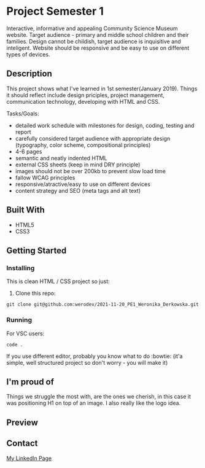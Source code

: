 # Project Semester 1



Interactive, informative and appealing Community Science Museum website. Target audience - primary and middle school children and their families. Design cannot be childish, target audience is inquisitive and inteligent. Website should be responsive and be easy to use on different types of devices.

## Description

This project shows what I've learned in 1st semester(January 2019). Things it should reflect include design priciples, project management, communication technology, developing with HTML and CSS.

Tasks/Goals:
- detailed work schedule with milestones for design, coding, testing and report
- carefully considered target audience with appropriate design (typography, color scheme, compositional principles)
- 4-6 pages
- semantic and neatly indented HTML
- external CSS sheets (keep in mind DRY principle)
- images should not be over 200kb to prevent slow load time
- fallow WCAG principles 
- responsive/atractive/easy to use on different devices
- content strategy and SEO (meta tags and alt text)

## Built With

- HTML5
- CSS3

## Getting Started


### Installing

This is clean HTML / CSS project so just:

1. Clone this repo:
```
git clone git@github.com:werodev/2021-11-20_PE1_Weronika_Derkowska.git
```

### Running

For VSC users:
```
code .
```

If you use different editor, probably you know what to do :bowtie: (it'a simple, well structured project so don't worry - you will make it)

## I'm proud of

Things we struggle the most with, are the ones we cherish, in this case it was positioning H1 on top of an image. I also really like the logo idea. 

## Preview



## Contact

[My LinkedIn Page](https://www.linkedin.com/in/weronika-derkowska-a00459179/)



